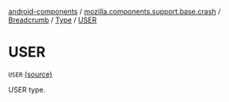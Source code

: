 [android-components](../../../index.md) / [mozilla.components.support.base.crash](../../index.md) / [Breadcrumb](../index.md) / [Type](index.md) / [USER](./-u-s-e-r.md)

# USER

`USER` [(source)](https://github.com/mozilla-mobile/android-components/blob/master/components/support/base/src/main/java/mozilla/components/support/base/crash/Breadcrumb.kt#L98)

USER type.

